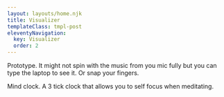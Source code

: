 ```yaml
---
layout: layouts/home.njk
title: Visualizer
templateClass: tmpl-post
eleventyNavigation:
  key: Visualizer
  order: 2
---
```


Prototype. It might not spin with the music from you mic fully but you can type the laptop to see it. Or snap your fingers.

<canvas id="visualizer-app">
</canvas>

Mind clock. A 3 tick clock that allows you to self focus when meditating.

<div id="clock">
</div>

